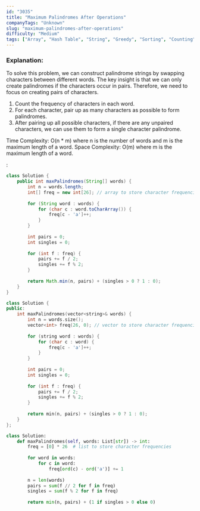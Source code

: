 ```yaml
---
id: "3035"
title: "Maximum Palindromes After Operations"
companyTags: "Unknown"
slug: "maximum-palindromes-after-operations"
difficulty: "Medium"
tags: ["Array", "Hash Table", "String", "Greedy", "Sorting", "Counting"]
---
```


### Explanation:
To solve this problem, we can construct palindrome strings by swapping characters between different words. The key insight is that we can only create palindromes if the characters occur in pairs. Therefore, we need to focus on creating pairs of characters.

1. Count the frequency of characters in each word.
2. For each character, pair up as many characters as possible to form palindromes.
3. After pairing up all possible characters, if there are any unpaired characters, we can use them to form a single character palindrome.

Time Complexity: O(n * m) where n is the number of words and m is the maximum length of a word.
Space Complexity: O(m) where m is the maximum length of a word.

:

```java
class Solution {
    public int maxPalindromes(String[] words) {
        int n = words.length;
        int[] freq = new int[26]; // array to store character frequencies
        
        for (String word : words) {
            for (char c : word.toCharArray()) {
                freq[c - 'a']++;
            }
        }
        
        int pairs = 0;
        int singles = 0;
        
        for (int f : freq) {
            pairs += f / 2;
            singles += f % 2;
        }
        
        return Math.min(n, pairs) + (singles > 0 ? 1 : 0);
    }
}
```

```cpp
class Solution {
public:
    int maxPalindromes(vector<string>& words) {
        int n = words.size();
        vector<int> freq(26, 0); // vector to store character frequencies
        
        for (string word : words) {
            for (char c : word) {
                freq[c - 'a']++;
            }
        }
        
        int pairs = 0;
        int singles = 0;
        
        for (int f : freq) {
            pairs += f / 2;
            singles += f % 2;
        }
        
        return min(n, pairs) + (singles > 0 ? 1 : 0);
    }
};
```

```python
class Solution:
    def maxPalindromes(self, words: List[str]) -> int:
        freq = [0] * 26  # list to store character frequencies
        
        for word in words:
            for c in word:
                freq[ord(c) - ord('a')] += 1
        
        n = len(words)
        pairs = sum(f // 2 for f in freq)
        singles = sum(f % 2 for f in freq)
        
        return min(n, pairs) + (1 if singles > 0 else 0)
```